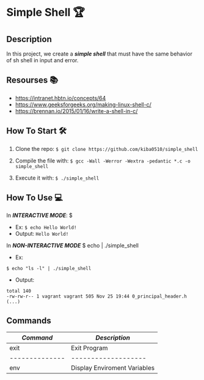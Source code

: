 # Simple Shell :trophy:

## Description
In this project, we create a ***simple shell*** that must have the same behavior of sh shell in input and error.

## Resourses :books:
- https://intranet.hbtn.io/concepts/64
- https://www.geeksforgeeks.org/making-linux-shell-c/
- https://brennan.io/2015/01/16/write-a-shell-in-c/

## How To Start :hammer_and_wrench:
1. Clone the repo:
```$ git clone https://github.com/kiba0510/simple_shell```
2. Compile the file with:
```$ gcc -Wall -Werror -Wextra -pedantic *.c -o simple_shell```

3. Execute it with:
```$ ./simple_shell```

## How To Use :computer:
In ***INTERACTIVE MODE***:
$ <command> <flags> <argument>
  - Ex:
  ```$ echo Hello World! ```
  - Output:
  ```Hello World! ```
  
In ***NON-INTERACTIVE MODE***
$ echo <commands and arguments> | ./simple_shell
  - Ex: 
  ```
  $ echo "ls -l" | ./simple_shell
  ```
  - Output:
  ```
  total 140
-rw-rw-r-- 1 vagrant vagrant 505 Nov 25 19:44 0_principal_header.h
(...)
  ```

## Commands 
***Command*** | ***Description***
--------------|-------------------
     exit     |   Exit Program
--------------|-------------------
     env      | Display Enviroment Variables
